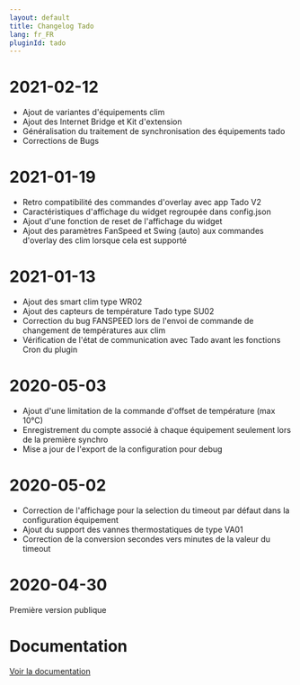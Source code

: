 ```yaml
---
layout: default
title: Changelog Tado
lang: fr_FR
pluginId: tado
---
```


# 2021-02-12
-	Ajout de variantes d'équipements clim
-	Ajout des Internet Bridge et Kit d'extension
-	Généralisation du traitement de synchronisation des équipements tado
-	Corrections de Bugs

# 2021-01-19
-	Retro compatibilité des commandes d'overlay avec app Tado V2
-	Caractéristiques d'affichage du widget regroupée dans config.json
-	Ajout d'une fonction de reset de l'affichage du widget
-	Ajout des paramètres FanSpeed et Swing (auto) aux commandes d'overlay des clim lorsque cela est supporté

# 2021-01-13
-	Ajout des smart clim type WR02
-	Ajout des capteurs de température Tado type SU02
-	Correction du bug FANSPEED lors de l'envoi de commande de changement de températures aux clim
-	Vérification de l'état de communication avec Tado avant les fonctions Cron du plugin

# 2020-05-03
-	Ajout d'une limitation de la commande d'offset de température (max 10°C)
-	Enregistrement du compte associé à chaque équipement seulement lors de la première synchro
-	Mise a jour de l'export de la configuration pour debug

# 2020-05-02
-	Correction de l'affichage pour la selection du timeout par défaut dans la configuration équipement
-	Ajout du support des vannes thermostatiques de type VA01
-	Correction de la conversion secondes vers minutes de la valeur du timeout

# 2020-04-30
Première version publique

# Documentation
[Voir la documentation]({{site.baseurl}}/{{page.pluginId}})
